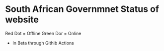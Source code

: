 # South African Governmnet Status of website

Red Dot = Offline
Green Dor = Online
* In Beta through Githib Actions
